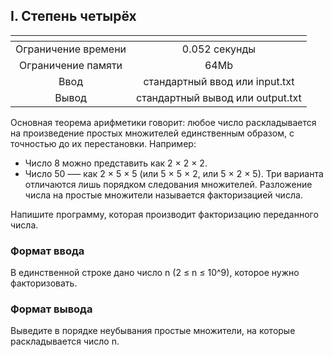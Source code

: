 ## I. Степень четырёх

| <!-- -->      |             <!-- -->             |
|:-------------:|:--------------------------------:|
| Ограничение времени	|             0.052 секунды           |
|Ограничение памяти	|               64Mb               |
|Ввод |  стандартный ввод или input.txt  |
|Вывод | стандартный вывод или output.txt |

Основная теорема арифметики говорит: любое число раскладывается на произведение простых множителей единственным образом, с точностью до их перестановки. Например:

- Число 8 можно представить как 2 × 2 × 2.
- Число 50 –— как 2 × 5 × 5 (или 5 × 5 × 2, или 5 × 2 × 5). Три варианта отличаются лишь порядком следования множителей.
Разложение числа на простые множители называется факторизацией числа.

Напишите программу, которая производит факторизацию переданного числа.

### Формат ввода
В единственной строке дано число n (2 ≤ n ≤ 10^9), которое нужно факторизовать.
### Формат вывода
Выведите в порядке неубывания простые множители, на которые раскладывается число n.
